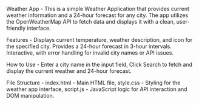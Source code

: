 Weather App - 
This is a simple Weather Application that provides current weather information and a 24-hour forecast for any city. The app utilizes the OpenWeatherMap API to fetch data and displays it with a clean, user-friendly interface.

Features - 
Displays current temperature, weather description, and icon for the specified city.
Provides a 24-hour forecast in 3-hour intervals.
Interactive, with error handling for invalid city names or API issues.

How to Use - 
Enter a city name in the input field,
Click Search to fetch and display the current weather and 24-hour forecast.

File Structure - 
index.html - Main HTML file,
style.css - Styling for the weather app interface,
script.js - JavaScript logic for API interaction and DOM manipulation.
